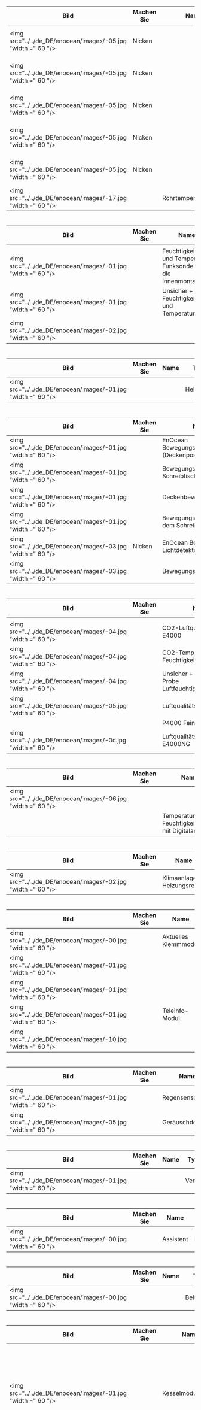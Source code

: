 
# 
|Bild|Machen Sie|Name|Typ|Bemerkung|Link|
|---|---|---|---|---|---|
|<img src="../../de_DE/enocean/images/-05.jpg "width =" 60 "/>|Nicken||Temperatur|In verschiedenen Farben erhältlich|[Kaufen](http://www.domadoo.fr/fr/peripheriques/2627-nodon-capteur-de-temperature-sans-fils-et-sans-piles-blanc-3700313920183.html)|
|<img src="../../de_DE/enocean/images/-05.jpg "width =" 60 "/>|Nicken||Temperatur|In verschiedenen Farben erhältlich|[Kaufen](http://www.domadoo.fr/fr/peripheriques/2637-nodon-capteur-de-temperature-enocean-black-3700313920169.html)|
|<img src="../../de_DE/enocean/images/-05.jpg "width =" 60 "/>|Nicken||Temperatur|In verschiedenen Farben erhältlich|[Kaufen](http://www.domadoo.fr/fr/peripheriques/2634-nodon-capteur-de-temperature-enocean-alu-3700313920176.html)|
|<img src="../../de_DE/enocean/images/-05.jpg "width =" 60 "/>|Nicken||Temperatur|In verschiedenen Farben erhältlich|[Kaufen](http://www.domadoo.fr/fr/peripheriques/2635-nodon-capteur-de-temperature-enocean-wood-3700313920145.html)|
|<img src="../../de_DE/enocean/images/-05.jpg "width =" 60 "/>|Nicken||Temperatur|In verschiedenen Farben erhältlich|[Kaufen](http://www.domadoo.fr/fr/peripheriques/2636-nodon-capteur-de-temperature-enocean-varnish-3700313920152.html)|
|<img src="../../de_DE/enocean/images/-17.jpg "width =" 60 "/>||Rohrtemperatursensor|Temperatur|||

# 
|Bild|Machen Sie|Name|Typ|Bemerkung|Link|
|---|---|---|---|---|---|
|||||||
|<img src="../../de_DE/enocean/images/-01.jpg "width =" 60 "/>||Feuchtigkeits- und Temperatur-Funksonde für die Innenmontage|Temperatur|||
|<img src="../../de_DE/enocean/images/-01.jpg "width =" 60 "/>||Unsicher + Pilot Feuchtigkeits- und Temperaturfühler|Temperatur|||
|<img src="../../de_DE/enocean/images/-02.jpg "width =" 60 "/>|||Temperatur||[Kaufen](http://www.domadoo.fr/fr/peripheriques/1931-eltako-sonde-radio-humidite-et-temperature-montage-exterieur-faft60-4010312310120.html)|

# 
|Bild|Machen Sie|Name|Typ|Bemerkung|Link|
|---|---|---|---|---|---|
|<img src="../../de_DE/enocean/images/-01.jpg "width =" 60 "/>|||Helligkeit||[Kaufen](http://www.domadoo.fr/fr/peripheriques/3084-eltako-sonde-de-luminosite-exterieure-4010312305218.html)|

# 
|Bild|Machen Sie|Name|Typ|Bemerkung|Link|
|---|---|---|---|---|---|
|<img src="../../de_DE/enocean/images/-01.jpg "width =" 60 "/>||EnOcean Bewegungsmelder (Deckenposition)|Bewegung|||
|<img src="../../de_DE/enocean/images/-01.jpg "width =" 60 "/>||Bewegungsmelder Unter Schreibtisch (Underdesk)|Bewegung|||
|<img src="../../de_DE/enocean/images/-01.jpg "width =" 60 "/>||Deckenbewegungsdetektor|Bewegung|||
|<img src="../../de_DE/enocean/images/-01.jpg "width =" 60 "/>||Bewegungsmelder unter dem Schreibtisch|Bewegung|||
|<img src="../../de_DE/enocean/images/-03.jpg "width =" 60 "/>|Nicken|EnOcean Bewegungs- und Lichtdetektor|Bewegung|||
|<img src="../../de_DE/enocean/images/-03.jpg "width =" 60 "/>||Bewegungsmelder|Bewegung|||

# 
|Bild|Machen Sie|Name|Typ|Bemerkung|Link|
|---|---|---|---|---|---|
|||||||
|<img src="../../de_DE/enocean/images/-04.jpg "width =" 60 "/>||CO2-Luftqualitätssensor E4000|Sensor|||
|<img src="../../de_DE/enocean/images/-04.jpg "width =" 60 "/>||CO2-Temperatur-Feuchtigkeitssensor|Sensor|||
|<img src="../../de_DE/enocean/images/-04.jpg "width =" 60 "/>||Unsicher + Carbon Co2 Probe Luftfeuchtigkeitstemperatur|Sensor|||
|<img src="../../de_DE/enocean/images/-05.jpg "width =" 60 "/>||Luftqualitätssensor E4000|Sensor|||
|||P4000 Feinpartikelsonde|Sensor|||
|<img src="../../de_DE/enocean/images/-0c.jpg "width =" 60 "/>||Luftqualitätssensor E4000NG|Sensor|||

# 
|Bild|Machen Sie|Name|Typ|Bemerkung|Link|
|---|---|---|---|---|---|
|<img src="../../de_DE/enocean/images/-06.jpg "width =" 60 "/>|||Regler||[Kaufen](http://www.domadoo.fr/fr/peripheriques/3128-eltako-regulateur-de-temperature-avec-fonctions-journuitoff-4010312315859.html)|
|||Temperatur- und Feuchtigkeitssonde mit Digitalanzeige|Regler|||

# 
|Bild|Machen Sie|Name|Typ|Bemerkung|Link|
|---|---|---|---|---|---|
|<img src="../../de_DE/enocean/images/-02.jpg "width =" 60 "/>||Klimaanlage / Heizungsregler|Regler|||

# 
|Bild|Machen Sie|Name|Typ|Bemerkung|Link|
|---|---|---|---|---|---|
|<img src="../../de_DE/enocean/images/-00.jpg "width =" 60 "/>||Aktuelles Klemmmodul|Zähler|||
|<img src="../../de_DE/enocean/images/-01.jpg "width =" 60 "/>|||Zähler||[Kaufen](http://www.domadoo.fr/fr/peripheriques/2837-eltako-module-de-comptage-d-energie-65a-4010312311059.html)|
|<img src="../../de_DE/enocean/images/-01.jpg "width =" 60 "/>|||Zähler||[Kaufen](http://www.domadoo.fr/fr/peripheriques/2836-eltako-module-de-comptage-d-energie-16a-4010312303184.html)|
|<img src="../../de_DE/enocean/images/-01.jpg "width =" 60 "/>||Teleinfo-Modul|Zähler|||
|<img src="../../de_DE/enocean/images/-10.jpg "width =" 60 "/>|||Zähler||[Kaufen](http://www.domadoo.fr/fr/peripheriques/2859-ewattch-squid-sous-compteur-electrique-enocean-12-entrees-3770002148045.html)|

# 
|Bild|Machen Sie|Name|Typ|Bemerkung|Link|
|---|---|---|---|---|---|
|<img src="../../de_DE/enocean/images/-01.jpg "width =" 60 "/>||Regensensor|Detektor|||
|<img src="../../de_DE/enocean/images/-05.jpg "width =" 60 "/>||Geräuschdetektor|Detektor|||

# 
|Bild|Machen Sie|Name|Typ|Bemerkung|Link|
|---|---|---|---|---|---|
|<img src="../../de_DE/enocean/images/-01.jpg "width =" 60 "/>|||Ventil||[Kaufen](http://www.domadoo.fr/fr/peripheriques/3259-micropelt-vanne-thermostatique-enocean-4260413370022.html)|

# 
|Bild|Machen Sie|Name|Typ|Bemerkung|Link|
|---|---|---|---|---|---|
|<img src="../../de_DE/enocean/images/-00.jpg "width =" 60 "/>||Assistent|Fernbedienung|||

# 
|Bild|Machen Sie|Name|Typ|Bemerkung|Link|
|---|---|---|---|---|---|
|<img src="../../de_DE/enocean/images/-00.jpg "width =" 60 "/>|||Belüftung|||

# 
|Bild|Machen Sie|Name|Typ|Bemerkung|Link|
|---|---|---|---|---|---|
|<img src="../../de_DE/enocean/images/-01.jpg "width =" 60 "/>||Kesselmodul|Schütz|Stellen Sie sicher, dass der Stecker nach dem Einschließen nicht mehr gelernt ist. Andernfalls fahren Sie vorher mit einem Ausschluss fort||
|<img src="../../de_DE/enocean/images/-08.jpg "width =" 60 "/>||ALADIN Pro Zwischensteckdose|Steckdose|Stellen Sie sicher, dass der Stecker nach dem Einschließen nicht mehr gelernt ist. Andernfalls fahren Sie vorher mit einem Ausschluss fort||
|<img src="../../de_DE/enocean/images/-09.jpg "width =" 60 "/>|Ubiwizz|EnOcean Smart Plug|Steckdose|Stellen Sie sicher, dass der Stecker nach dem Einschließen nicht mehr gelernt ist. Andernfalls fahren Sie vorher mit einem Ausschluss fort|[Kaufen](http://www.domadoo.fr/fr/peripheriques/2667-ubiwizz-smart-plug-enocean-schuko.html)|
|<img src="../../de_DE/enocean/images/-0a.jpg "width =" 60 "/>|Nicken|EnOcean Smart Plug|Steckdose|Stellen Sie sicher, dass der Stecker nach dem Einschließen nicht mehr gelernt ist. Andernfalls fahren Sie vorher mit einem Ausschluss fort|[Kaufen](http://www.domadoo.fr/fr/peripheriques/2631-nodon-prise-intelligente-enocean-type-eu-3700313920008.html)|
|<img src="../../de_DE/enocean/images/-0b.jpg "width =" 60 "/>|Nicken|Smart Plug + Messung|Steckdose|Stellen Sie sicher, dass der Stecker nach dem Einschließen nicht mehr gelernt ist. Andernfalls fahren Sie vorher mit einem Ausschluss fort|[Kaufen](http://www.domadoo.fr/fr/peripheriques/2633-nodon-prise-intelligente-metering-enocean-type-eu-3700313920022.html)|
|<img src="../../de_DE/enocean/images/-0c.jpg "width =" 60 "/>||Pilotdrahtmodul|Pilotdraht|Stellen Sie sicher, dass der Stecker nach dem Einschließen nicht mehr gelernt ist. Andernfalls fahren Sie vorher mit einem Ausschluss fort||
|<img src="../../de_DE/enocean/images/-0e.jpg "width =" 60 "/>|Nicken||Steckdose|Stellen Sie sicher, dass der Stecker nach dem Einschließen nicht mehr gelernt ist. Andernfalls fahren Sie vorher mit einem Ausschluss fort|[Kaufen](http://www.domadoo.fr/fr/peripheriques/4309-nodon-micro-smart-plug-enocean-prise-fr-3700313921401.html)|
|<img src="../../de_DE/enocean/images/-0f.jpg "width =" 60 "/>|Nicken|EnOcean Single Switch Mikromodul|Mikromodul|Stellen Sie sicher, dass das Mikromodul das Lernen nach dem Einschluss verlässt. Andernfalls fahren Sie vorher mit einem Ausschluss fort||
|<img src="../../de_DE/enocean/images/-0f.jpg "width =" 60 "/>||EnOcean Single Switch Mikromodul|Mikromodul|Stellen Sie sicher, dass das Mikromodul das Lernen nach dem Einschluss verlässt. Andernfalls fahren Sie vorher mit einem Ausschluss fort||
|<img src="../../de_DE/enocean/images/-12.jpg "width =" 60 "/>|Nicken|EnOcean Doppelschalter-Mikromodul|Mikromodul|Stellen Sie sicher, dass das Mikromodul das Lernen nach dem Einschluss verlässt. Andernfalls fahren Sie vorher mit einem Ausschluss fort|[Kaufen](http://www.domadoo.fr/fr/peripheriques/3341-nodon-micromodule-commutateur-double-enocean-3700313920374.html)|
|<img src="../../de_DE/enocean/images/-12.jpg "width =" 60 "/>||EnOcean Doppelschalter-Mikromodul|Mikromodul|Stellen Sie sicher, dass das Mikromodul das Lernen nach dem Einschluss verlässt. Andernfalls fahren Sie vorher mit einem Ausschluss fort||

# 
|Bild|Machen Sie|Name|Typ|Bemerkung|Link|
|---|---|---|---|---|---|
|<img src="../../de_DE/enocean/images/-0a.jpg "width =" 60 "/>|Nicken||Knopf|5 Schnelldrücke im Einschlussmodus||

# 
|Bild|Machen Sie|Name|Typ|Bemerkung|Link|
|---|---|---|---|---|---|
|<img src="../../de_DE/enocean/images/-08.jpg "width =" 60 "/>|||Sensor|||

# 
|Bild|Machen Sie|Name|Typ|Bemerkung|Link|
|---|---|---|---|---|---|
|<img src="../../de_DE/enocean/images/-00.jpg "width =" 60 "/>|Nicken|EnOcean-Rollladen-Mikromodul|Mikromodul|Stellen Sie sicher, dass das Mikromodul das Lernen nach dem Einschluss verlässt. Andernfalls fahren Sie vorher mit einem Ausschluss fort||
|<img src="../../de_DE/enocean/images/-00.jpg "width =" 60 "/>||EnOcean-Rollladen-Mikromodul|Mikromodul|Stellen Sie sicher, dass das Mikromodul das Lernen nach dem Einschluss verlässt. Andernfalls fahren Sie vorher mit einem Ausschluss fort||

# 
|Bild|Machen Sie|Name|Typ|Bemerkung|Link|
|---|---|---|---|---|---|
|<img src="../../de_DE/enocean/images/-01.jpg "width =" 60 "/>||EnOcean Smart Handle|Griff|Stellen Sie sicher, dass der Griff nach dem Einschließen piept. Andernfalls fahren Sie vorher mit einem Ausschluss fort|[Kaufen](http://www.domadoo.fr/fr/peripheriques/2.html)|

# 
|Bild|Machen Sie|Name|Typ|Bemerkung|Link|
|---|---|---|---|---|---|
|<img src="../../de_DE/enocean/images/-30.jpg "width =" 60 "/>||Unsicher|Rauch|||

# 
|Bild|Machen Sie|Name|Typ|Bemerkung|Link|
|---|---|---|---|---|---|
|<img src="../../de_DE/enocean/images/-00.jpg "width =" 60 "/>|||Präsenz|||

# 
|Bild|Machen Sie|Name|Typ|Bemerkung|Link|
|---|---|---|---|---|---|
|<img src="../../de_DE/enocean/images/-00.jpg "width =" 60 "/>||Enocean Current Clamp|Strom|||
|<img src="../../de_DE/enocean/images/-02.jpg "width =" 60 "/>||Enocean 3-Wege-Stromklemme|Strom|||

# 
|Bild|Machen Sie|Name|Typ|Bemerkung|Link|
|---|---|---|---|---|---|
|<img src="../../de_DE/enocean/images/-01.jpg "width =" 60 "/>|Nicken||Öffnung|In verschiedenen Farben erhältlich|[Kaufen](http://www.domadoo.fr/fr/peripheriques/2626-nodon-detecteur-d-ouverture-sans-fils-et-sans-piles-blanc-3700313920138.html)|
|<img src="../../de_DE/enocean/images/-01.jpg "width =" 60 "/>|Nicken||Öffnung|In verschiedenen Farben erhältlich|[Kaufen](http://www.domadoo.fr/fr/peripheriques/2640-nodon-detecteur-d-ouverture-enocean-black-3700313920114.html)|
|<img src="../../de_DE/enocean/images/-01.jpg "width =" 60 "/>|Nicken||Öffnung|In verschiedenen Farben erhältlich|[Kaufen](http://www.domadoo.fr/fr/peripheriques/2641-nodon-detecteur-d-ouverture-enocean-alu-3700313920121.html)|
|<img src="../../de_DE/enocean/images/-01.jpg "width =" 60 "/>|Nicken||Öffnung|In verschiedenen Farben erhältlich|[Kaufen](http://www.domadoo.fr/fr/peripheriques/2638-nodon-detecteur-d-ouverture-enocean-wood-3700313920091.html)|
|<img src="../../de_DE/enocean/images/-01.jpg "width =" 60 "/>|Nicken||Öffnung|In verschiedenen Farben erhältlich|[Kaufen](http://www.domadoo.fr/fr/peripheriques/2639-nodon-detecteur-d-ouverture-enocean-varnish-3700313920107.html)|
|<img src="../../de_DE/enocean/images/-01.jpg "width =" 60 "/>|||Öffnung|In verschiedenen Farben erhältlich|[Kaufen](http://www.domadoo.fr/fr/peripheriques/3122-eltako-contact-de-portefenetre-blanc-4010312305010.html)|
|<img src="../../de_DE/enocean/images/-01.jpg "width =" 60 "/>|||Öffnung|In verschiedenen Farben erhältlich|[Kaufen](http://www.domadoo.fr/fr/peripheriques/3123-eltako-contat-de-portefenetre-argente-4010312305171.html)|
|<img src="../../de_DE/enocean/images/-01.jpg "width =" 60 "/>|||Öffnung|In verschiedenen Farben erhältlich|[Kaufen](http://www.domadoo.fr/fr/peripheriques/3121-eltako-contact-de-portefenetre-anthracite-4010312305164.html)|
|<img src="../../de_DE/enocean/images/-01.jpg "width =" 60 "/>||Tür- / Fensterkontakt|Öffnung|||

# 
|Bild|Machen Sie|Name|Typ|Bemerkung|Link|
|---|---|---|---|---|---|
|||||||
|||||||
|<img src="../../de_DE/enocean/images/-02.jpg "width =" 60 "/>|Nicken|Soft Remote Blue Tech|Fernbedienung|In verschiedenen Farben erhältlich. In Jeedom sind zwei Betriebsarten möglich (Ein / Aus auf zwei Tasten oder Umschalten auf 4 Tasten). .|[Kaufen](http://www.domadoo.fr/fr/peripheriques/2624-nodon-soft-remote-enocean-tech-blue-3700313920053.html)|
|<img src="../../de_DE/enocean/images/-02.jpg "width =" 60 "/>|Nicken|Soft Remote gemütliches Grau|Fernbedienung|In verschiedenen Farben erhältlich. In Jeedom sind zwei Betriebsarten möglich (Ein / Aus auf zwei Tasten oder Umschalten auf 4 Tasten). .|[Kaufen](http://www.domadoo.fr/fr/peripheriques/2625-nodon-soft-remote-enocean-cozy-grey-3700313920060.html)|
|<img src="../../de_DE/enocean/images/-02.jpg "width =" 60 "/>|Nicken|Soft Remote blaue Lagune|Fernbedienung|In verschiedenen Farben erhältlich. In Jeedom sind zwei Betriebsarten möglich (Ein / Aus auf zwei Tasten oder Umschalten auf 4 Tasten). .|[Kaufen](http://www.domadoo.fr/fr/peripheriques/2898-nodon-soft-remote-enocean-lagoon-3700313920312.html)|
|<img src="../../de_DE/enocean/images/-02.jpg "width =" 60 "/>|Nicken|Soft Remote Softberry|Fernbedienung|In verschiedenen Farben erhältlich. In Jeedom sind zwei Betriebsarten möglich (Ein / Aus auf zwei Tasten oder Umschalten auf 4 Tasten). .|[Kaufen](http://www.domadoo.fr/fr/peripheriques/2900-nodon-soft-remote-enocean-softberry-3700313920305.html)|
|<img src="../../de_DE/enocean/images/-02.jpg "width =" 60 "/>|Nicken|Soft Remote Wasabi|Fernbedienung|In verschiedenen Farben erhältlich. In Jeedom sind zwei Betriebsarten möglich (Ein / Aus auf zwei Tasten oder Umschalten auf 4 Tasten). .|[Kaufen](http://www.domadoo.fr/fr/peripheriques/2899-nodon-soft-remote-enocean-wasabi-3700313920299.html)|
|<img src="../../de_DE/enocean/images/-02.jpg "width =" 60 "/>|Nicken|Soft Remote weiß|Fernbedienung|In verschiedenen Farben erhältlich. In Jeedom sind zwei Betriebsarten möglich (Ein / Aus auf zwei Tasten oder Umschalten auf 4 Tasten). .|[Kaufen](http://www.domadoo.fr/fr/peripheriques/2648-ubiwizz-telecommande-ubi-remote-blanc-3553740015966.html)|
|<img src="../../de_DE/enocean/images/-02.jpg "width =" 60 "/>|Nicken|Z-Wave plus Wandschalter - Cozi White|Wechseln|In verschiedenen Farben erhältlich. In Jeedom sind zwei Betriebsarten möglich (Ein / Aus auf zwei Tasten oder Umschalten auf 4 Tasten). .|[Kaufen](http://www.domadoo.fr/fr/peripheriques/2995-nodon-interrupteur-mural-z-wave-plus-cozi-white-3700313920268.html)|
|<img src="../../de_DE/enocean/images/-02.jpg "width =" 60 "/>|Nicken|EnOcean Wandschalter - Cozi Gray|Wechseln|In verschiedenen Farben erhältlich. In Jeedom sind zwei Betriebsarten möglich (Ein / Aus auf zwei Tasten oder Umschalten auf 4 Tasten). .|[Kaufen](http://www.domadoo.fr/fr/peripheriques/2628-nodon-interrupteur-mural-enocean-cozi-grey-3700313920084.html)|
|<img src="../../de_DE/enocean/images/-02.jpg "width =" 60 "/>|||||[Kaufen](http://www.domadoo.fr/fr/peripheriques/3263-eltako-convertisseur-infrarougeenocean-avec-port-usb-4010312311158.html)|
|<img src="../../de_DE/enocean/images/-02.mode_on_off.jpg "width =" 60 "/>||||||
|<img src="../../de_DE/enocean/images/-02.open.jpg "width =" 60 "/>|||Öffnung||[Kaufen](http://www.domadoo.fr/fr/peripheriques/3125-eltako-contact-de-portefenetre-blanc-4010312315231.html)|
|<img src="../../de_DE/enocean/images/-02.poussoir.jpg "width =" 60 "/>|Nicken|Soft Remote Blue Tech|Fernbedienung|In verschiedenen Farben erhältlich. In Jeedom sind zwei Betriebsarten möglich (Ein / Aus auf zwei Tasten oder Umschalten auf 4 Tasten). .|[Kaufen](http://www.domadoo.fr/fr/peripheriques/2624-nodon-soft-remote-enocean-tech-blue-3700313920053.html)|
|<img src="../../de_DE/enocean/images/-02.poussoir.jpg "width =" 60 "/>|Nicken|Soft Remote gemütliches Grau|Fernbedienung|In verschiedenen Farben erhältlich. In Jeedom sind zwei Betriebsarten möglich (Ein / Aus auf zwei Tasten oder Umschalten auf 4 Tasten). .|[Kaufen](http://www.domadoo.fr/fr/peripheriques/2625-nodon-soft-remote-enocean-cozy-grey-3700313920060.html)|
|<img src="../../de_DE/enocean/images/-02.poussoir.jpg "width =" 60 "/>|Nicken|Soft Remote blaue Lagune|Fernbedienung|In verschiedenen Farben erhältlich. In Jeedom sind zwei Betriebsarten möglich (Ein / Aus auf zwei Tasten oder Umschalten auf 4 Tasten). .|[Kaufen](http://www.domadoo.fr/fr/peripheriques/2898-nodon-soft-remote-enocean-lagoon-3700313920312.html)|
|<img src="../../de_DE/enocean/images/-02.poussoir.jpg "width =" 60 "/>|Nicken|Soft Remote Softberry|Fernbedienung|In verschiedenen Farben erhältlich. In Jeedom sind zwei Betriebsarten möglich (Ein / Aus auf zwei Tasten oder Umschalten auf 4 Tasten). .|[Kaufen](http://www.domadoo.fr/fr/peripheriques/2900-nodon-soft-remote-enocean-softberry-3700313920305.html)|
|<img src="../../de_DE/enocean/images/-02.poussoir.jpg "width =" 60 "/>|Nicken|Soft Remote Wasabi|Fernbedienung|In verschiedenen Farben erhältlich. In Jeedom sind zwei Betriebsarten möglich (Ein / Aus auf zwei Tasten oder Umschalten auf 4 Tasten). .|[Kaufen](http://www.domadoo.fr/fr/peripheriques/2899-nodon-soft-remote-enocean-wasabi-3700313920299.html)|
|<img src="../../de_DE/enocean/images/-02.poussoir.jpg "width =" 60 "/>|Nicken|Soft Remote weiß|Fernbedienung|In verschiedenen Farben erhältlich. In Jeedom sind zwei Betriebsarten möglich (Ein / Aus auf zwei Tasten oder Umschalten auf 4 Tasten). .|[Kaufen](http://www.domadoo.fr/fr/peripheriques/2648-ubiwizz-telecommande-ubi-remote-blanc-3553740015966.html)|
|<img src="../../de_DE/enocean/images/-02.poussoir.jpg "width =" 60 "/>|Nicken|Z-Wave plus Wandschalter - Cozi White|Wechseln|In verschiedenen Farben erhältlich. In Jeedom sind zwei Betriebsarten möglich (Ein / Aus auf zwei Tasten oder Umschalten auf 4 Tasten). .|[Kaufen](http://www.domadoo.fr/fr/peripheriques/2995-nodon-interrupteur-mural-z-wave-plus-cozi-white-3700313920268.html)|
|<img src="../../de_DE/enocean/images/-02.poussoir.jpg "width =" 60 "/>|Nicken|EnOcean Wandschalter - Cozi Gray|Wechseln|In verschiedenen Farben erhältlich. In Jeedom sind zwei Betriebsarten möglich (Ein / Aus auf zwei Tasten oder Umschalten auf 4 Tasten). .|[Kaufen](http://www.domadoo.fr/fr/peripheriques/2628-nodon-interrupteur-mural-enocean-cozi-grey-3700313920084.html)|
|<img src="../../de_DE/enocean/images/-02.poussoir.jpg "width =" 60 "/>|||||[Kaufen](http://www.domadoo.fr/fr/peripheriques/3263-eltako-convertisseur-infrarougeenocean-avec-port-usb-4010312311158.html)|
|<img src="../../de_DE/enocean/images/-02.smoke.jpg "width =" 60 "/>|||Rauch||[Kaufen](http://www.domadoo.fr/fr/peripheriques/2835-eltako-detecteur-de-fumee-optique-enocean-4010312312308.html)|

# 
|Bild|Machen Sie|Name|Typ|Bemerkung|Link|
|---|---|---|---|---|---|
|<img src="../../de_DE/enocean/images/-01.impulsion.jpg "width =" 60 "/>||F8S12-12VDC-Modul|Impuls|Auswahl des richtigen Profils nach Aufnahme und Erstellung von Geräten für jeden Kanal||
|||||||

# 
|Bild|Machen Sie|Name|Typ|Bemerkung|Link|
|---|---|---|---|---|---|
|<img src="../../de_DE/enocean/images/-01.jpg "width =" 60 "/>|Nicken||Wechseln||[Kaufen](http://www.domadoo.fr/fr/peripheriques/3066-nodon-interrupteur-a-carte-enocean-3700313920329.html)|

# 
|Bild|Machen Sie|Name|Typ|Bemerkung|Link|
|---|---|---|---|---|---|
|<img src="../../de_DE/enocean/images/-01.jpg "width =" 60 "/>|||Leck||[Kaufen](http://www.domadoo.fr/fr/peripheriques/3132-eltako-detecteur-d-inondation-enocean-4010312316061.html)|

# 
|Bild|Machen Sie|Name|Typ|Bemerkung|Link|
|---|---|---|---|---|---|
|<img src="../../de_DE/enocean/images/-00.jpg "width =" 60 "/>|||Griff||[Kaufen](http://www.domadoo.fr/fr/peripheriques/1062-hoppe-poignee-fenetre-secusignal-atlanta-alu-4012789023428.html)|
|<img src="../../de_DE/enocean/images/-00.jpg "width =" 60 "/>|||Griff||[Kaufen](http://www.domadoo.fr/fr/peripheriques/1063-hoppe-poignee-fenetre-secusignal-atlanta-blanc-4012789104158.html)|

# Empfänger
|Bild|Machen Sie|Name|Typ|Bemerkung|Link|
|---|---|---|---|---|---|
|<img src="../../de_DE/enocean/images/Empfänger_1_canal.jpg "width =" 60 "/>||1 Kanal O2line Empfänger|Mikromodul|Das Empfängermodul ist nicht im Lieferumfang enthalten, sondern gekoppelt||
|<img src="../../de_DE/enocean/images/Empfänger_1_canal.jpg "width =" 60 "/>|| 1 Kanal Empfänger|Mikromodul|Das Empfängermodul ist nicht im Lieferumfang enthalten, sondern gekoppelt||
|<img src="../../de_DE/enocean/images/Empfänger_2_canaux.jpg "width =" 60 "/>||O2line 2-Kanal Empfänger|Mikromodul|Das Empfängermodul ist nicht im Lieferumfang enthalten, sondern gekoppelt||
|<img src="../../de_DE/enocean/images/Empfänger_dimmer.jpg "width =" 60 "/>||Universeller Funkantrieb ohne Neutralleiter - FUD61NP-230V|Mikromodul|Aktivieren Sie die Statusrückmeldung am Modul gemäß der Dokumentation des Herstellers. Das Modul sendet seinen Status 1 Sekunde nach dem Ende der Änderung|[Kaufen](http://www.domadoo.fr/fr/peripheriques/2424-eltako-actionneur-radio-variateur-rlc-encastrable-sans-neutre-4010312300183.html)|
|<img src="../../de_DE/enocean/images/Empfänger_dimmer.jpg "width =" 60 "/>||Dimmer für 1-10V elektronische Vorschaltgeräte||Aktivieren Sie die Statusrückmeldung am Modul gemäß der Dokumentation des Herstellers. Das Modul sendet seinen Status 1 Sekunde nach dem Ende der Änderung|[Kaufen](http://www.domadoo.fr/fr/peripheriques/3208-eltako-variateur-pour-ballasts-electroniques-1-10v-4010312316283.html)|
|<img src="../../de_DE/enocean/images/Empfänger_dimmer.jpg "width =" 60 "/>||Funkantrieb, Universaldimmer, eingebaut - FUD61NPN-230V|Mikromodul|Aktivieren Sie die Statusrückmeldung am Modul gemäß der Dokumentation des Herstellers. Das Modul sendet seinen Status 1 Sekunde nach dem Ende der Änderung|[Kaufen](http://www.domadoo.fr/fr/peripheriques/1936-eltako-actionneur-radio-variateur-rlcesl-et-led-encastrable-4010312300299.html)|
|<img src="../../de_DE/enocean/images/Empfänger_dimmer.jpg "width =" 60 "/>||Dimmerbuchse - FSUD-230V|Steckdose|Aktivieren Sie die Statusrückmeldung am Modul gemäß der Dokumentation des Herstellers. Das Modul sendet seinen Status 1 Sekunde nach dem Ende der Änderung||
|<img src="../../de_DE/enocean/images/Empfänger_dimmer.jpg "width =" 60 "/>||dimmer - FUD71-230V||Aktivieren Sie die Statusrückmeldung am Modul gemäß der Dokumentation des Herstellers. Das Modul sendet seinen Status 1 Sekunde nach dem Ende der Änderung||
|<img src="../../de_DE/enocean/images/Empfänger_retour_etat_1_canal.jpg "width =" 60 "/>|||Mikromodul|Aktivieren Sie die Statusrückmeldung am Modul gemäß der Dokumentation des Herstellers|[Kaufen](http://www.domadoo.fr/fr/peripheriques/3112-eltako-actionneur-enocean-telerupteur-4010312300190.html)|
|<img src="../../de_DE/enocean/images/Empfänger_retour_etat_1_canal.jpg "width =" 60 "/>|||Mikromodul|Aktivieren Sie die Statusrückmeldung am Modul gemäß der Dokumentation des Herstellers|[Kaufen](http://www.domadoo.fr/fr/peripheriques/3109-eltako-actionneur-telerupteur-enocean-4010312301531.html)|
|<img src="../../de_DE/enocean/images/Empfänger_retour_etat_1_canal.jpg "width =" 60 "/>|||Mikromodul|Aktivieren Sie die Statusrückmeldung am Modul gemäß der Dokumentation des Herstellers|[Kaufen](http://www.domadoo.fr/fr/peripheriques/3110-eltako-actionneur-enocean-telerupteur-a-alimentation-en-8-a-24v-uc-4010312301357.html)|
|<img src="../../de_DE/enocean/images/Empfänger_retour_etat_1_canal.jpg "width =" 60 "/>||Enocean Fernbedienungsaktuator - FSR61LN-230V|Mikromodul|Aktivieren Sie die Statusrückmeldung am Modul gemäß der Dokumentation des Herstellers||
|<img src="../../de_DE/enocean/images/Empfänger_retour_etat_1_canal.jpg "width =" 60 "/>|||Mikromodul|Aktivieren Sie die Statusrückmeldung am Modul gemäß der Dokumentation des Herstellers|[Kaufen](http://www.domadoo.fr/fr/peripheriques/3126-eltako-actionneur-enocean-minuterie-d-escalier-4010312300206.html)|
|<img src="../../de_DE/enocean/images/Empfänger_retour_etat_1_canal.jpg "width =" 60 "/>|||Mikromodul|Aktivieren Sie die Statusrückmeldung am Modul gemäß der Dokumentation des Herstellers|[Kaufen](http://www.domadoo.fr/fr/peripheriques/3099-eltako-actionneur-enocean-commande-de-lumiere-4010312312032.html)|
|<img src="../../de_DE/enocean/images/Empfänger_retour_etat_1_canal.jpg "width =" 60 "/>||Stellbuchse - FSSA-230V|Steckdose|Aktivieren Sie die Statusrückmeldung am Modul gemäß der Dokumentation des Herstellers||
|<img src="../../de_DE/enocean/images/Empfänger_volet.jpg "width =" 60 "/>||Funkantrieb, Steuerung von Rollläden und Vorhängen, eingebauter FSB61NP-230V|Mikromodul|Modul, das nicht enthalten ist, aber aufgerufen wird. Wenn das Modul in Bewegung ist, wird es durch Drücken der Richtung gestoppt. |[Kaufen](http://www.domadoo.fr/fr/peripheriques/1935-eltako-actionneur-radio-commande-de-stores-et-rideaux-a-rouleaux-4010312300213.html)|


Diese Liste basiert auf Benutzer-Feedback. Das Jeedom-Team kann daher nicht garantieren, dass alle Module in dieser Liste zu 100% funktionsfähig sind.

